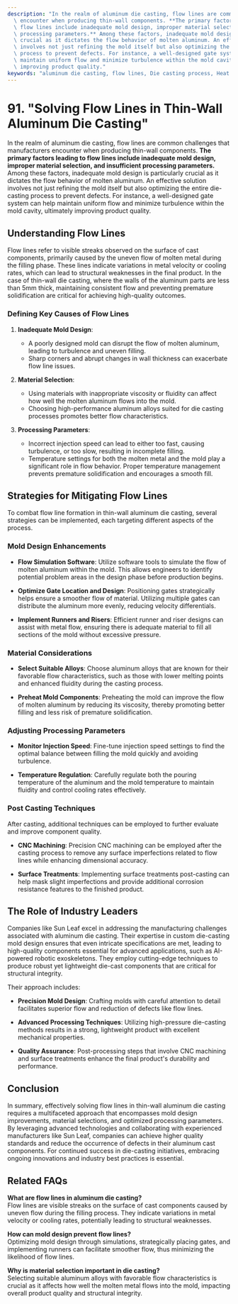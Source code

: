 ```yaml
---
description: "In the realm of aluminum die casting, flow lines are common challenges that manufacturers\
  \ encounter when producing thin-wall components. **The primary factors leading to\
  \ flow lines include inadequate mold design, improper material selection, and insufficient\
  \ processing parameters.** Among these factors, inadequate mold design is particularly\
  \ crucial as it dictates the flow behavior of molten aluminum. An effective solution\
  \ involves not just refining the mold itself but also optimizing the entire die-casting\
  \ process to prevent defects. For instance, a well-designed gate system can help\
  \ maintain uniform flow and minimize turbulence within the mold cavity, ultimately\
  \ improving product quality."
keywords: "aluminum die casting, flow lines, Die casting process, Heat dissipation structure"
---
```

# 91. "Solving Flow Lines in Thin-Wall Aluminum Die Casting"

In the realm of aluminum die casting, flow lines are common challenges that manufacturers encounter when producing thin-wall components. **The primary factors leading to flow lines include inadequate mold design, improper material selection, and insufficient processing parameters.** Among these factors, inadequate mold design is particularly crucial as it dictates the flow behavior of molten aluminum. An effective solution involves not just refining the mold itself but also optimizing the entire die-casting process to prevent defects. For instance, a well-designed gate system can help maintain uniform flow and minimize turbulence within the mold cavity, ultimately improving product quality.

## Understanding Flow Lines 

Flow lines refer to visible streaks observed on the surface of cast components, primarily caused by the uneven flow of molten metal during the filling phase. These lines indicate variations in metal velocity or cooling rates, which can lead to structural weaknesses in the final product. In the case of thin-wall die casting, where the walls of the aluminum parts are less than 5mm thick, maintaining consistent flow and preventing premature solidification are critical for achieving high-quality outcomes.

### Defining Key Causes of Flow Lines 

1. **Inadequate Mold Design**: 
   - A poorly designed mold can disrupt the flow of molten aluminum, leading to turbulence and uneven filling.
   - Sharp corners and abrupt changes in wall thickness can exacerbate flow line issues.

2. **Material Selection**:
   - Using materials with inappropriate viscosity or fluidity can affect how well the molten aluminum flows into the mold.
   - Choosing high-performance aluminum alloys suited for die casting processes promotes better flow characteristics.

3. **Processing Parameters**:
   - Incorrect injection speed can lead to either too fast, causing turbulence, or too slow, resulting in incomplete filling.
   - Temperature settings for both the molten metal and the mold play a significant role in flow behavior. Proper temperature management prevents premature solidification and encourages a smooth fill.

## Strategies for Mitigating Flow Lines

To combat flow line formation in thin-wall aluminum die casting, several strategies can be implemented, each targeting different aspects of the process.

### Mold Design Enhancements 

- **Flow Simulation Software**: Utilize software tools to simulate the flow of molten aluminum within the mold. This allows engineers to identify potential problem areas in the design phase before production begins.
  
- **Optimize Gate Location and Design**: Positioning gates strategically helps ensure a smoother flow of material. Utilizing multiple gates can distribute the aluminum more evenly, reducing velocity differentials.

- **Implement Runners and Risers**: Efficient runner and riser designs can assist with metal flow, ensuring there is adequate material to fill all sections of the mold without excessive pressure.

### Material Considerations 

- **Select Suitable Alloys**: Choose aluminum alloys that are known for their favorable flow characteristics, such as those with lower melting points and enhanced fluidity during the casting process.

- **Preheat Mold Components**: Preheating the mold can improve the flow of molten aluminum by reducing its viscosity, thereby promoting better filling and less risk of premature solidification.

### Adjusting Processing Parameters 

- **Monitor Injection Speed**: Fine-tune injection speed settings to find the optimal balance between filling the mold quickly and avoiding turbulence.

- **Temperature Regulation**: Carefully regulate both the pouring temperature of the aluminum and the mold temperature to maintain fluidity and control cooling rates effectively.

### Post Casting Techniques 

After casting, additional techniques can be employed to further evaluate and improve component quality.

- **CNC Machining**: Precision CNC machining can be employed after the casting process to remove any surface imperfections related to flow lines while enhancing dimensional accuracy.

- **Surface Treatments**: Implementing surface treatments post-casting can help mask slight imperfections and provide additional corrosion resistance features to the finished product.

## The Role of Industry Leaders 

Companies like Sun Leaf excel in addressing the manufacturing challenges associated with aluminum die casting. Their expertise in custom die-casting mold design ensures that even intricate specifications are met, leading to high-quality components essential for advanced applications, such as AI-powered robotic exoskeletons. They employ cutting-edge techniques to produce robust yet lightweight die-cast components that are critical for structural integrity.

Their approach includes:

- **Precision Mold Design**: Crafting molds with careful attention to detail facilitates superior flow and reduction of defects like flow lines.
  
- **Advanced Processing Techniques**: Utilizing high-pressure die-casting methods results in a strong, lightweight product with excellent mechanical properties.

- **Quality Assurance**: Post-processing steps that involve CNC machining and surface treatments enhance the final product's durability and performance.

## Conclusion

In summary, effectively solving flow lines in thin-wall aluminum die casting requires a multifaceted approach that encompasses mold design improvements, material selections, and optimized processing parameters. By leveraging advanced technologies and collaborating with experienced manufacturers like Sun Leaf, companies can achieve higher quality standards and reduce the occurrence of defects in their aluminum cast components. For continued success in die-casting initiatives, embracing ongoing innovations and industry best practices is essential.

## Related FAQs

**What are flow lines in aluminum die casting?**  
Flow lines are visible streaks on the surface of cast components caused by uneven flow during the filling process. They indicate variations in metal velocity or cooling rates, potentially leading to structural weaknesses.

**How can mold design prevent flow lines?**  
Optimizing mold design through simulations, strategically placing gates, and implementing runners can facilitate smoother flow, thus minimizing the likelihood of flow lines.

**Why is material selection important in die casting?**  
Selecting suitable aluminum alloys with favorable flow characteristics is crucial as it affects how well the molten metal flows into the mold, impacting overall product quality and structural integrity.
